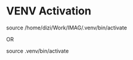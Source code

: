 <h1>VENV Activation</h1>
<p>source /home/dizi/Work/IMAG/.venv/bin/activate</p>
<p>OR</p>
<p>source .venv/bin/activate</p>
